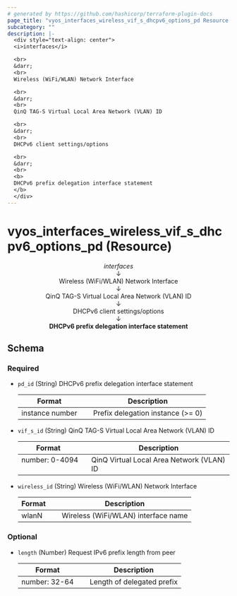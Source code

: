 ```yaml
---
# generated by https://github.com/hashicorp/terraform-plugin-docs
page_title: "vyos_interfaces_wireless_vif_s_dhcpv6_options_pd Resource - vyos"
subcategory: ""
description: |-
  <div style="text-align: center">
  <i>interfaces</i>

  <br>
  &darr;
  <br>
  Wireless (WiFi/WLAN) Network Interface

  <br>
  &darr;
  <br>
  QinQ TAG-S Virtual Local Area Network (VLAN) ID

  <br>
  &darr;
  <br>
  DHCPv6 client settings/options

  <br>
  &darr;
  <br>
  <b>
  DHCPv6 prefix delegation interface statement
  </b>
  </div>
---
```


# vyos_interfaces_wireless_vif_s_dhcpv6_options_pd (Resource)

<div style="text-align: center">
<i>interfaces</i>

<br>
&darr;
<br>
Wireless (WiFi/WLAN) Network Interface

<br>
&darr;
<br>
QinQ TAG-S Virtual Local Area Network (VLAN) ID

<br>
&darr;
<br>
DHCPv6 client settings/options

<br>
&darr;
<br>
<b>
DHCPv6 prefix delegation interface statement
</b>
</div>



<!-- schema generated by tfplugindocs -->
## Schema

### Required

- `pd_id` (String) DHCPv6 prefix delegation interface statement

    |  Format &emsp; | Description  |
    |----------|---------------|
    |  instance number  &emsp; |  Prefix delegation instance (>= 0)  |
- `vif_s_id` (String) QinQ TAG-S Virtual Local Area Network (VLAN) ID

    |  Format &emsp; | Description  |
    |----------|---------------|
    |  number: 0-4094  &emsp; |  QinQ Virtual Local Area Network (VLAN) ID  |
- `wireless_id` (String) Wireless (WiFi/WLAN) Network Interface

    |  Format &emsp; | Description  |
    |----------|---------------|
    |  wlanN  &emsp; |  Wireless (WiFi/WLAN) interface name  |

### Optional

- `length` (Number) Request IPv6 prefix length from peer

    |  Format &emsp; | Description  |
    |----------|---------------|
    |  number: 32-64  &emsp; |  Length of delegated prefix  |
